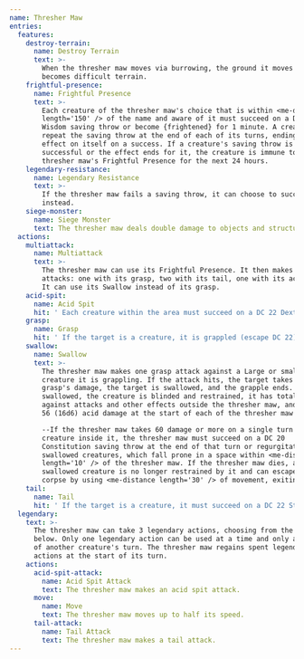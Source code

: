 ```yaml
---
name: Thresher Maw
entries:
  features:
    destroy-terrain:
      name: Destroy Terrain
      text: >-
        When the thresher maw moves via burrowing, the ground it moves through
        becomes difficult terrain.
    frightful-presence:
      name: Frightful Presence
      text: >-
        Each creature of the thresher maw's choice that is within <me-distance
        length='150' /> of the name and aware of it must succeed on a DC 22
        Wisdom saving throw or become {frightened} for 1 minute. A creature can
        repeat the saving throw at the end of each of its turns, ending the
        effect on itself on a success. If a creature's saving throw is
        successful or the effect ends for it, the creature is immune to the
        thresher maw's Frightful Presence for the next 24 hours.
    legendary-resistance:
      name: Legendary Resistance
      text: >-
        If the thresher maw fails a saving throw, it can choose to succeed
        instead.
    siege-monster:
      name: Siege Monster
      text: The thresher maw deals double damage to objects and structures.
  actions:
    multiattack:
      name: Multiattack
      text: >-
        The thresher maw can use its Frightful Presence. It then makes four
        attacks: one with its grasp, two with its tail, one with its acid spit.
        It can use its Swallow instead of its grasp.
    acid-spit:
      name: Acid Spit
      hit: ' Each creature within the area must succeed on a DC 22 Dexterity saving throw, taking 44 (8d10) acid damage on a failed save, or half as much on a successful one'
    grasp:
      name: Grasp
      hit: ' If the target is a creature, it is grappled (escape DC 22)'
    swallow:
      name: Swallow
      text: >-
        The thresher maw makes one grasp attack against a Large or smaller
        creature it is grappling. If the attack hits, the target takes the
        grasp's damage, the target is swallowed, and the grapple ends. While
        swallowed, the creature is blinded and restrained, it has total cover
        against attacks and other effects outside the thresher maw, and it takes
        56 (16d6) acid damage at the start of each of the thresher maw's turns.

        --If the thresher maw takes 60 damage or more on a single turn from a
        creature inside it, the thresher maw must succeed on a DC 20
        Constitution saving throw at the end of that turn or regurgitate all
        swallowed creatures, which fall prone in a space within <me-distance
        length='10' /> of the thresher maw. If the thresher maw dies, a
        swallowed creature is no longer restrained by it and can escape from the
        corpse by using <me-distance length='30' /> of movement, exiting prone.
    tail:
      name: Tail
      hit: ' If the target is a creature, it must succeed on a DC 22 Strength saving throw or be knocked prone'
  legendary:
    text: >-
      The thresher maw can take 3 legendary actions, choosing from the options
      below. Only one legendary action can be used at a time and only at the end
      of another creature's turn. The thresher maw regains spent legendary
      actions at the start of its turn.
    actions:
      acid-spit-attack:
        name: Acid Spit Attack
        text: The thresher maw makes an acid spit attack.
      move:
        name: Move
        text: The thresher maw moves up to half its speed.
      tail-attack:
        name: Tail Attack
        text: The thresher maw makes a tail attack.
---
```

